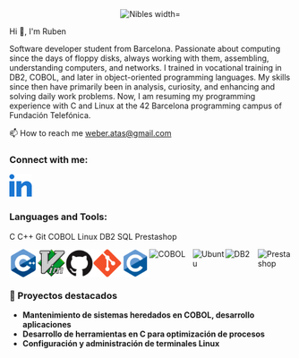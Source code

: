 <div style="display: flex; justify-content: space-around;">
  <img src="https://user-images.githubusercontent.com/58959408/157782696-8bc9ca49-ca61-4ab5-8b83-49c4e76c1a8f.svg" alt="Nibles width="100" />
</div>

 Hi 👋, I'm Ruben
 
Software developer student from Barcelona. Passionate about computing since the days of floppy disks, always working with them, assembling, understanding computers, and networks. I trained in vocational training in DB2, COBOL, and later in object-oriented programming languages. My skills since then have primarily been in analysis, curiosity, and enhancing and solving daily work problems. Now, I am resuming my programming experience with C and Linux at the 42 Barcelona programming campus of Fundación Telefónica.

📫 How to reach me weber.atas@gmail.com

### Connect with me:

<a href="https://www.linkedin.com/in/rub%C3%A9n-buitrago-a8671a288" target="_blank">
 <img src="https://github.com/WeBeRATAS/WeBeRATAS/blob/main/405932124-2216b903-37e0-48cd-be81-ac2463e042db.svg" alt="Linkedin" width="40" />
</a>

### Languages and Tools:
C   C++   Git   COBOL  Linux   DB2   SQL   Prestashop

<div style="display: flex; justify-content: space-around;">
  <img src="https://github.com/WeBeRATAS/WeBeRATAS/blob/main/405932001-29e9235b-3354-464c-8af1-2b6d274debbd.svg" alt="Logotipo 2" width="50" />
  <img src="https://github.com/WeBeRATAS/WeBeRATAS/blob/main/405931746-549260f8-0cff-4dcc-a3ab-8ec48e1cf580.svg" alt="Logotipo 3" width="50" />
  <img src="https://github.com/WeBeRATAS/WeBeRATAS/blob/main/405931638-86a5f307-467c-4695-a87e-1805fc471724.svg" alt="Logotipo 3" width="50" />
  <img src="https://github.com/WeBeRATAS/WeBeRATAS/blob/main/405931574-89fe0019-1618-4d58-ba6f-45f7c4a6c857.svg" alt="Logotipo 3" width="50" />
  <img src="https://github.com/WeBeRATAS/WeBeRATAS/blob/main/405931423-e3d9e5c2-0620-4f20-9e2a-dab25ee7ac85.svg" alt="Logotipo 3" width="50" />
  <img src="https://logowik.com/content/uploads/images/cobol9781.logowik.com.webp" alt="COBOL" width="80" />
  <img src="https://cdn.worldvectorlogo.com/logos/ubuntu-2.svg" alt="Ubuntu" width="60" />
  <img src="https://encrypted-tbn0.gstatic.com/images?q=tbn:ANd9GcQL29jXtM1i45RKSZWcInnczUeoBTb7xCGtYhtQDv19t6VbOMHrphkD8w3NKsoE73IVxIo&usqp=CAU" alt="DB2" width="60" />
  <img src="https://encrypted-tbn0.gstatic.com/images?q=tbn:ANd9GcSCsrzE92lx2tUM_84w7ueKrxVD7e6EQQxBbQ&s" alt="Prestashop" width="60" />
</div>

### 🚀 Proyectos destacados
- **Mantenimiento de sistemas heredados en COBOL, desarrollo aplicaciones**
- **Desarrollo de herramientas en C para optimización de procesos**
- **Configuración y administración de terminales Linux**



